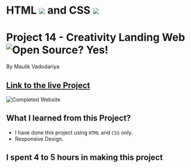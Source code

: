# HTML ![](https://creativity-landing-web.netlify.app/image/readme-images/html-5-img.png) and CSS ![](https://creativity-landing-web.netlify.app/image/readme-images/css-3-img.png)

# Project 14 - Creativity Landing Web ![Open Source? Yes!](https://badgen.net/badge/Open%20Source%20%3F/Yes%21/blue?icon=github)

By Maulik Vadodariya

## [Link to the live Project](https://creativity-landing-web.netlify.app/)

![Completed Website](https://creativity-landing-web.netlify.app/image/readme-images/ScreenShot-20221120174214.png)

## What I learned from this Project?

- I have done this project using `HTML` and `CSS` only.
- Responsive Design.

## I spent 4 to 5 hours in making this project
